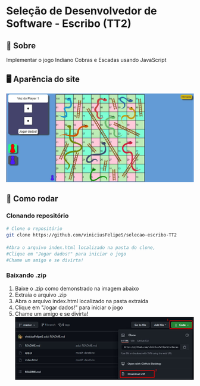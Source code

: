 # Seleção de Desenvolvedor de Software - Escribo (TT2)

## :memo: Sobre
Implementar  o jogo Indiano Cobras e Escadas usando JavaScript

## 🖥️ Aparência do site
![](resources/img/screen.jpg)

## 👷 Como rodar

### Clonando repositório
```bash
# Clone o repositório
git clone https://github.com/viniciusFelipeS/selecao-escribo-TT2

#Abra o arquivo index.html localizado na pasta do clone,
#Clique em "Jogar dados!" para iniciar o jogo
#Chame um amigo e se divirta!
```
### Baixando .zip

1. Baixe o .zip como demonstrado na imagem abaixo
2. Extraia o arquivo .zip
3. Abra o arquivo index.html localizado na pasta extraida
4. Clique em "Jogar dados!" para iniciar o jogo
5. Chame um amigo e se divirta!
![](resources/img/zip.jpg)




